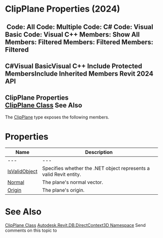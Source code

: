 # ClipPlane Properties (2024)

﻿
 Code: All Code: Multiple Code: C# Code: Visual Basic Code: Visual C++  Members: Show All Members: Filtered Members: Filtered Members: Filtered   
---  
C#Visual BasicVisual C++
Include Protected MembersInclude Inherited Members
Revit 2024 API  
---  
ClipPlane Properties  
[ClipPlane Class](eebd15b6-2643-3d82-696b-59ee5618f11b.md "ClipPlane Class") See Also  
---  
The [ClipPlane](eebd15b6-2643-3d82-696b-59ee5618f11b.md "ClipPlane Class") type exposes the following members.
# Properties
| Name | Description |
| --- | --- |
| --- | --- | --- |
| [IsValidObject](6ab28410-dd73-c24b-a4b1-1ae2e57a0f75.md "IsValidObject Property") | Specifies whether the .NET object represents a valid Revit entity. |
| [Normal](b370f0d0-2302-9f26-8dd3-7b0f13f8757b.md "Normal Property") | The plane's normal vector. |
| [Origin](76ebf410-d2e1-c147-536c-5a615938e26d.md "Origin Property") | The plane's origin. |

# See Also
[ClipPlane Class](eebd15b6-2643-3d82-696b-59ee5618f11b.md "ClipPlane Class")
[Autodesk.Revit.DB.DirectContext3D Namespace](f4ba10f0-55ea-5344-173b-688405391794.md "Autodesk.Revit.DB.DirectContext3D Namespace")
Send comments on this topic to 